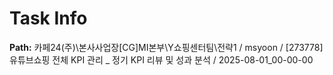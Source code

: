 # Task Info

**Path:** 카페24(주)\본사사업장\[CG]MI본부\Y쇼핑센터팀\전략1 / msyoon / [273778] 유튜브쇼핑 전체 KPI 관리 _ 정기 KPI 리뷰 및 성과 분석 / 2025-08-01_00-00-00


